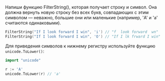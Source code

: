 Напиши функцию FilterString(), которая получает строку и символ. Она должна вернуть новую строку без всех букв, совпадающих с этим символом — неважно, большие они или маленькие (например, 'A' и 'a' считаются одинаковыми).

```go
FilterString("If I look forward I win", 'i') // "f  look forward  wn"
FilterString("If I look forward I win", 'O') // "If I lk frward I win"
```

Для приведения символов к нижнему регистру используйте функцию `unicode.ToLower()`:

```go
import "unicode"

r := 'A'
unicode.ToLower(r) // 'a'
```
